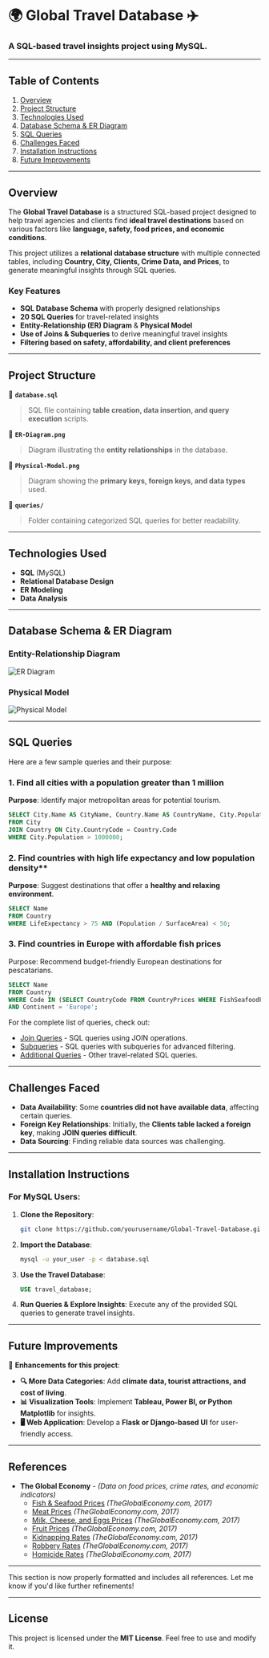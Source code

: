 # 🌍 **Global Travel Database** ✈️

### A SQL-based travel insights project using MySQL.

---

## Table of Contents
1. [Overview](#overview)
2. [Project Structure](#project-structure)
3. [Technologies Used](#technologies-used)
4. [Database Schema & ER Diagram](#database-schema--er-diagram)
5. [SQL Queries](#sql-queries)
6. [Challenges Faced](#challenges-faced)
7. [Installation Instructions](#installation-instructions)
8. [Future Improvements](#future-improvements)

---

## Overview

The **Global Travel Database** is a structured SQL-based project designed to help travel agencies and clients find **ideal travel destinations** based on various factors like **language, safety, food prices, and economic conditions**. 

This project utilizes a **relational database structure** with multiple connected tables, including **Country, City, Clients, Crime Data, and Prices**, to generate meaningful insights through SQL queries.

### **Key Features**
- **SQL Database Schema** with properly designed relationships
- **20 SQL Queries** for travel-related insights
- **Entity-Relationship (ER) Diagram** & **Physical Model**
- **Use of Joins & Subqueries** to derive meaningful travel insights
- **Filtering based on safety, affordability, and client preferences**

---

## Project Structure
📁 **`database.sql`**  
> SQL file containing **table creation, data insertion, and query execution** scripts.

📁 **`ER-Diagram.png`**  
> Diagram illustrating the **entity relationships** in the database.

📁 **`Physical-Model.png`**  
> Diagram showing the **primary keys, foreign keys, and data types** used.

📁 **`queries/`**  
> Folder containing categorized SQL queries for better readability.
> 
---

## **Technologies Used**
- **SQL** (MySQL)
- **Relational Database Design**
- **ER Modeling**
- **Data Analysis**

---

## **Database Schema & ER Diagram**
### **Entity-Relationship Diagram**
![ER Diagram](ER-Diagram.jpg)

### **Physical Model**
![Physical Model](Physical-Model.png)

---

## **SQL Queries**
Here are a few sample queries and their purpose:

### **1. Find all cities with a population greater than 1 million**
**Purpose**: Identify major metropolitan areas for potential tourism.
```sql
SELECT City.Name AS CityName, Country.Name AS CountryName, City.Population
FROM City
JOIN Country ON City.CountryCode = Country.Code
WHERE City.Population > 1000000;
```

### 2. Find countries with high life expectancy and low population density**
**Purpose**: Suggest destinations that offer a **healthy and relaxing environment**.
```sql
SELECT Name
FROM Country
WHERE LifeExpectancy > 75 AND (Population / SurfaceArea) < 50;
```

### 3. Find countries in Europe with affordable fish prices
Purpose: Recommend budget-friendly European destinations for pescatarians.
```sql
SELECT Name
FROM Country
WHERE Code IN (SELECT CountryCode FROM CountryPrices WHERE FishSeafoodPrice < 100) 
AND Continent = 'Europe';
```


For the complete list of queries, check out:

- [Join Queries](queries/join-queries.sql) - SQL queries using JOIN operations.
- [Subqueries](queries/subqueries.sql) - SQL queries with subqueries for advanced filtering.
- [Additional Queries](queries/additional-queries.sql) - Other travel-related SQL queries.

---

## Challenges Faced
- **Data Availability**: Some **countries did not have available data**, affecting certain queries.
- **Foreign Key Relationships**: Initially, the **Clients table lacked a foreign key**, making **JOIN queries difficult**.
- **Data Sourcing**: Finding reliable data sources was challenging.

---

## **Installation Instructions**

### **For MySQL Users:**
1. **Clone the Repository**:
   ```bash
   git clone https://github.com/yourusername/Global-Travel-Database.git
   ```
2. **Import the Database**:
   ```bash
   mysql -u your_user -p < database.sql
   ```
3. **Use the Travel Database**:
   ```sql
   USE travel_database;
   ```
4. **Run Queries & Explore Insights**:
   Execute any of the provided SQL queries to generate travel insights.

---

## **Future Improvements**
🚀 **Enhancements for this project**:
- **🔍 More Data Categories**: Add **climate data, tourist attractions, and cost of living**.
- **📊 Visualization Tools**: Implement **Tableau, Power BI, or Python Matplotlib** for insights.
- **🖥️ Web Application**: Develop a **Flask or Django-based UI** for user-friendly access.

---

## **References**
- **The Global Economy** - *(Data on food prices, crime rates, and economic indicators)*  
  - [Fish & Seafood Prices](https://www.theglobaleconomy.com/rankings/fish_seafood_prices_wb/) *(TheGlobalEconomy.com, 2017)*  
  - [Meat Prices](https://www.theglobaleconomy.com/rankings/meat_prices_wb/) *(TheGlobalEconomy.com, 2017)*  
  - [Milk, Cheese, and Eggs Prices](https://www.theglobaleconomy.com/rankings/milk_cheese_eggs_prices_wb/) *(TheGlobalEconomy.com, 2017)*  
  - [Fruit Prices](https://www.theglobaleconomy.com/rankings/fruit_prices_wb/) *(TheGlobalEconomy.com, 2017)*  
  - [Kidnapping Rates](https://www.theglobaleconomy.com/rankings/kidnapping/) *(TheGlobalEconomy.com, 2017)*  
  - [Robbery Rates](https://www.theglobaleconomy.com/rankings/robery/) *(TheGlobalEconomy.com, 2017)*  
  - [Homicide Rates](https://www.theglobaleconomy.com/rankings/homicide_rate/) *(TheGlobalEconomy.com, 2017)*  

---

This section is now properly formatted and includes all references. Let me know if you'd like further refinements!

---

## **License**
This project is licensed under the **MIT License**. Feel free to use and modify it.
